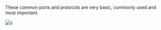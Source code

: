 These common ports and protocols are very basic, commonly used and most important. 

![c](https://user-images.githubusercontent.com/86824260/126895313-e3de8e15-eac0-4c0b-8e44-010218cc3688.png)

